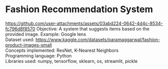 # Fashion Recommendation System
https://github.com/user-attachments/assets/03abd224-0642-4d4c-8534-fc796d8f8570
Objective: A system that suggests items based on the provided image.
Example: Google lens  
Dataset used: https://www.kaggle.com/datasets/paramaggarwal/fashion-product-images-small  
Concepts implemented: ResNet, K-Nearest Neighbors  
Programming language: Python  
Libraries used: numpy, tensorflow, sklearn, os, streamlit, pickle  

